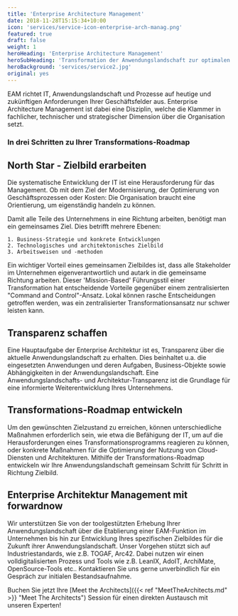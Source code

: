 ```yaml
---
title: 'Enterprise Architecture Management'
date: 2018-11-28T15:15:34+10:00
icon: 'services/service-icon-enterprise-arch-manag.png'
featured: true
draft: false
weight: 1
heroHeading: 'Enterprise Architecture Management'
heroSubHeading: 'Transformation der Anwendungslandschaft zur optimalen Unterstützung Ihres Geschäftsmodells.'
heroBackground: 'services/service2.jpg'
original: yes
---
```


EAM richtet IT, Anwendungslandschaft und Prozesse auf heutige und zukünftigen Anforderungen Ihrer Geschäftsfelder aus. Enterprise Architecture Management ist dabei eine Disziplin, welche die Klammer in fachlicher, technischer und strategischer Dimension über die Organisation setzt.

### In drei Schritten zu Ihrer Transformations-Roadmap  

## North Star - Zielbild erarbeiten

Die systematische Entwicklung der IT ist eine Herausforderung für das Management. Ob mit dem Ziel der Modernisierung, der Optimierung von Geschäftsprozessen oder Kosten: Die Organisation braucht eine Orientierung, um eigenständig handeln zu können. 

Damit alle Teile des Unternehmens in eine Richtung arbeiten, benötigt man ein gemeinsames Ziel. Dies betrifft mehrere Ebenen:

    1. Business-Strategie und konkrete Entwicklungen
    2. Technologisches und architektonisches Zielbild
    3. Arbeitsweisen und -methoden

Ein wichtiger Vorteil eines gemeinsamen Zielbildes ist, dass alle Stakeholder im Unternehmen eigenverantwortlich und autark in die gemeinsame Richtung arbeiten. Dieser 'Mission-Based' Führungsstil einer Transformation hat entscheidende Vorteile gegenüber einem zentralisierten "Command and Control"-Ansatz. Lokal können rasche Entscheidungen getroffen werden, was ein zentralisierter Transformationsansatz nur schwer leisten kann.

## Transparenz schaffen

Eine Hauptaufgabe der Enterprise Architektur ist es, Transparenz über die aktuelle Anwendungslandschaft zu erhalten. Dies beinhaltet u.a. die eingesetzten Anwendungen und deren Aufgaben, Business-Objekte sowie Abhängigkeiten in der Anwendungslandschaft. Eine Anwendungslandschafts- und Architektur-Transparenz ist die Grundlage für eine informierte Weiterentwicklung Ihres Unternehmens.

## Transformations-Roadmap entwickeln

Um den gewünschten Zielzustand zu erreichen, können unterschiedliche Maßnahmen erforderlich sein, wie etwa die Befähigung der IT, um auf die Herausforderungen eines Transformationsprogramms reagieren zu können, oder konkrete Maßnahmen für die Optimierung der Nutzung von Cloud-Diensten und Architekturen. Mithilfe der Transformations-Roadmap entwickeln wir Ihre Anwendungslandschaft gemeinsam Schritt für Schritt in Richtung Zielbild.

## Enterprise Architektur Management mit forwardnow

Wir unterstützen Sie von der toolgestützten Erhebung Ihrer Anwendungslandschaft über die Etablierung einer EAM-Funktion im Unternehmen bis hin zur Entwicklung Ihres spezifischen Zielbildes für die Zukunft ihrer Anwendungslandschaft. Unser Vorgehen stützt sich auf Industriestandards, wie z.B. TOGAF, Arc42. 
Dabei nutzen wir einen volldigitalisierten Prozess und Tools wie z.B. LeanIX, AdoIT, ArchiMate, OpenSource-Tools etc.. Kontaktieren Sie uns gerne unverbindlich für ein Gespräch zur initialen Bestandsaufnahme. 

Buchen Sie jetzt Ihre
[Meet the Architects]({{< ref "MeetTheArchitects.md" >}} "Meet The Architects")
Session für einen direkten Austausch mit unseren Experten! 